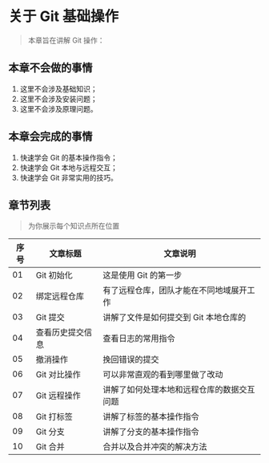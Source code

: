 # 关于 Git 基础操作

> 本章旨在讲解 Git 操作：

## 本章不会做的事情

1.  这里不会涉及基础知识；
2.  这里不会涉及安装问题；
3.  这里不会涉及原理问题。

## 本章会完成的事情

1.  快速学会 Git 的基本操作指令；
2.  快速学会 Git 本地与远程交互；
3.  快速学会 Git 非常实用的技巧。

## 章节列表

> 为你展示每个知识点所在位置

| 序号  | 文章标题     | 文章说明                  |
| --- | -------- | --------------------- |
| 01  | Git 初始化  | 这是使用 Git 的第一步         |
| 02  | 绑定远程仓库   | 有了远程仓库，团队才能在不同地域展开工作  |
| 03  | Git 提交   | 讲解了文件是如何提交到 Git 本地仓库的 |
| 04  | 查看历史提交信息 | 查看日志的常用指令             |
| 05  | 撤消操作     | 挽回错误的提交               |
| 06  | Git 对比操作 | 可以非常直观的看到哪里做了改动       |
| 07  | Git 远程操作 | 讲解了如何处理本地和远程仓库的数据交互问题 |
| 08  | Git 打标签  | 讲解了标签的基本操作指令          |
| 09  | Git 分支   | 讲解了分支的基本操作指令          |
| 10  | Git 合并   | 合并以及合并冲突的解决方法         |
